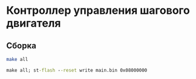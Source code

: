 # Контроллер управления шагового двигателя

## Сборка

```bash
make all
```



```cmd
make all; st-flash --reset write main.bin 0x08000000
```
